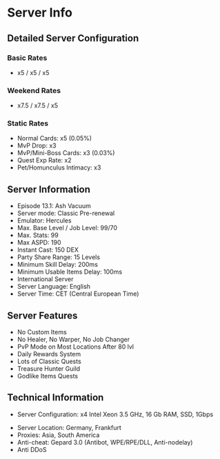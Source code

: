 # Server Info

## **Detailed Server Configuration**

### **Basic Rates**
- x5 / x5 / x5

### **Weekend Rates**
- x7.5 / x7.5 / x5

### **Static Rates**
- Normal Cards: x5 (0.05%)
- MvP Drop: x3
- MvP/Mini-Boss Cards: x3 (0.03%)
- Quest Exp Rate: x2
- Pet/Homunculus Intimacy: x3

## **Server Information**
- Episode 13.1: Ash Vacuum
- Server mode: Classic Pre-renewal
- Emulator: Hercules
- Max. Base Level / Job Level: 99/70
- Max. Stats: 99
- Max ASPD: 190
- Instant Cast: 150 DEX
- Party Share Range: 15 Levels
- Minimum Skill Delay: 200ms
- Minimum Usable Items Delay: 100ms
- International Server
- Server Language: English
- Server Time: CET (Central European Time)

## **Server Features**
- No Custom Items
- No Healer, No Warper, No Job Changer
- PvP Mode on Most Locations After 80 lvl
- Daily Rewards System
- Lots of Classic Quests
- Treasure Hunter Guild
- Godlike Items Quests

## **Technical Information**
* Server Configuration: x4 Intel Xeon 3.5 GHz, 16 Gb RAM, SSD, 1Gbps
- Server Location: Germany, Frankfurt
- Proxies: Asia, South America
- Anti-cheat: Gepard 3.0 (Antibot, WPE/RPE/DLL, Anti-nodelay)
- Anti DDoS
